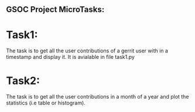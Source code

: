 ## GSOC Project MicroTasks:

# Task1: 

The task is to get all the user contributions of a gerrit user with in a timestamp and display it. It is avialable in file task1.py

# Task2: 

The task is to get all the user contributions in a month of a year and plot the statistics (i.e table or histogram).
